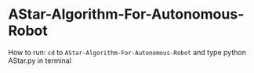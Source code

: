 # AStar-Algorithm-For-Autonomous-Robot
How to run: 
`cd` to `AStar-Algorithm-For-Autonomous-Robot` and type python AStar.py in terminal
